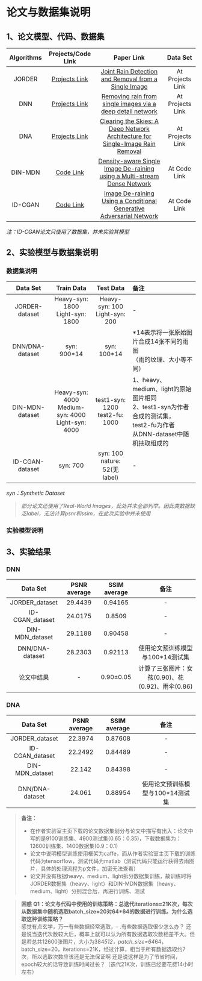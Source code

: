 # 论文与数据集说明


## 1、论文模型、代码、数据集
|Algorithms|Projects/Code Link|Paper Link|Data Set|
|:---:|:---:|:---:|:---:|
|JORDER|[Projects Link][pj-JORDER]|[Joint Rain Detection and Removal from a Single Image][pa-JORDER]|At Projects Link|
|DNN|[Projects Link][pj-DNN]|[Removing rain from single images via a deep detail network][pa-DNN]|At Projects Link|
|DNA|[Projects Link][pj-DNA]|[Clearing the Skies: A Deep Network Architecture for Single-Image Rain Removal][pa-DNA]|At Projects Link|
|DIN-MDN|[Code Link][pj-DIN-MDN]|[Density-aware Single Image De-raining using a Multi-stream Dense Network][pa-DIN-MDN]|At Code Link|
|ID-CGAN|[Code Link][pj-IDCGAN]|[Image De-raining Using a Conditional Generative Adversarial Network][pa-IDCGAN]|At Code Link|

*注：ID-CGAN论文只使用了数据集，并未实验其模型*

[pj-JORDER]: http://www.icst.pku.edu.cn/struct/Projects/joint_rain_removal.html
[pa-JORDER]: https://arxiv.org/abs/1609.07769
[pj-DNN]: https://xueyangfu.github.io/projects/cvpr2017.html
[pa-DNN]: http://openaccess.thecvf.com/content_cvpr_2017/papers/Fu_Removing_Rain_From_CVPR_2017_paper.pdf
[pj-DNA]: https://xueyangfu.github.io/projects/tip2017.html
[pa-DNA]:https://xueyangfu.github.io/paper/2017/tip/tip2017.pdf
[pj-DIN-MDN]:https://github.com/hezhangsprinter/DID-MDN
[pa-DIN-MDN]:https://arxiv.org/abs/1802.07412
[pj-IDCGAN]:https://github.com/hezhangsprinter/ID-CGAN
[pa-IDCGAN]:https://arxiv.org/abs/1701.05957

## 2、实验模型与数据集说明

### 数据集说明
|Data Set|Train Data|Test Data|备注|
|:---:|:---:|:---:|:---|
|JORDER-dataset|Heavy-syn: 1800<br>Light-syn: 1800|Heavy-syn: 100<br>Light-syn: 200|-|
|DNN/DNA-dataset|syn: 900*14|syn: 100*14|*14表示将一张原始图片合成14张不同的雨图<br>（雨的纹理、大小等不同）|
|DIN-MDN-dataset|Heavy-syn: 4000<br>Medium-syn: 4000<br>Light-syn: 4000|test1-syn: 1200<br>test2-fu: 1000|1、heavy、medium、light的原始图片相同<br>2、test1-syn为作者合成的测试集，test2-fu为作者<br>从DNN-dataset中随机抽取组成的|
|ID-CGAN-dataset|syn: 700|syn: 100<br>nature: 52(无label)|-|
*syn：Synthetic Dataset*
>*部分论文还使用了Real-World Images，此处并未全部列举。因此类数据缺乏label，无法计算psnr和ssim，在此次实验中并未使用*

### 实验模型说明


## 3、实验结果

### DNN

|Data Set |PSNR average|SSIM average|备注|
|:---:|:---:|:---:|:---:|
|JORDER_dataset|29.4439|0.94165|-|
|ID-CGAN_dataset|24.0175|0.8509|-|
|	DIN-MDN_dataset|29.1188|0.90458|-|
|DNN/DNA-dataset|28.2303|0.92113|使用论文预训练模型与100*14测试集|
|论文中结果|-|0.90±0.05|计算了三张图片：女孩(0.90)、花(0.92)、雨伞(0.86)|

### DNA

|Data Set |PSNR average|SSIM average|备注|
|:---:|:---:|:---:|:---:|
|JORDER_dataset|22.3974|0.87608|-|
|ID-CGAN_dataset|22.2492|0.84489|-|
|	DIN-MDN_dataset|22.142|0.84398|-|
|DNN/DNA-dataset|24.061|0.88954|使用论文预训练模型与100*14测试集|


>**备注：**	
>* 在作者实验室主页下载的论文数据集划分与论文中描写有出入：论文中写的是9100训练集、4900测试集(0.65：0.35)，下载数据集为：12600训练集、1400数据集(0.9：0.1)
>* 论文中说明模型训练使用框架为caffe，而从作者实验室主页下载的训练代码为tensorflow，测试代码为matlab（测试代码只能运行获得去雨图片，具体的处理流程为p文件，加密无法查看）
>* 论文并没有根据heavy、medium、light拆分数据集训练，故训练时将JORDER数据集（heavy、light）和DIN-MDN数据集（heavy、medium、light）分别混合后，再进行训练、测试


>**困惑**
**Q1：论文与代码中使用的训练策略：总迭代iterations=21K次，每次从数据集中随机选取batch_size=20对64*64的数据进行训练。为什么选取这种训练策略？**  
感觉有点玄学，万一有些数据经常选取，- 
.有些数据选取很少怎么办？
还是说当迭代次数较大后，概率上就可以认为所有数据选取次数相差不大。但是若总共12600张图片，大小为384*512，patch_size=64*64，batch_size=20，iterations=21K，经过计算，相当于所有数据选取约7次，所以选取次数应该还是无法保证啊
还是说这样是为了节省时间，epoch较大的话导致训练时间过长？（迭代21K次，训练已经要花费14小时左右）






